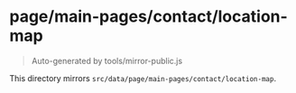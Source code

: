 # page/main-pages/contact/location-map

> Auto-generated by tools/mirror-public.js

This directory mirrors `src/data/page/main-pages/contact/location-map`.
